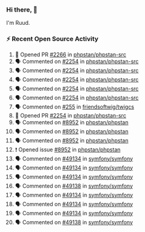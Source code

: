### Hi there, 👋

I'm Ruud.
 
### :zap: Recent Open Source Activity

<!--START_SECTION:activity-->
1. 💪 Opened PR [#2266](https://github.com/phpstan/phpstan-src/pull/2266) in [phpstan/phpstan-src](https://github.com/phpstan/phpstan-src)
2. 🗣 Commented on [#2254](https://github.com/phpstan/phpstan-src/issues/2254) in [phpstan/phpstan-src](https://github.com/phpstan/phpstan-src)
3. 🗣 Commented on [#2254](https://github.com/phpstan/phpstan-src/issues/2254) in [phpstan/phpstan-src](https://github.com/phpstan/phpstan-src)
4. 🗣 Commented on [#2254](https://github.com/phpstan/phpstan-src/issues/2254) in [phpstan/phpstan-src](https://github.com/phpstan/phpstan-src)
5. 🗣 Commented on [#2254](https://github.com/phpstan/phpstan-src/issues/2254) in [phpstan/phpstan-src](https://github.com/phpstan/phpstan-src)
6. 🗣 Commented on [#2254](https://github.com/phpstan/phpstan-src/issues/2254) in [phpstan/phpstan-src](https://github.com/phpstan/phpstan-src)
7. 🗣 Commented on [#255](https://github.com/friendsoftwig/twigcs/issues/255) in [friendsoftwig/twigcs](https://github.com/friendsoftwig/twigcs)
8. 💪 Opened PR [#2254](https://github.com/phpstan/phpstan-src/pull/2254) in [phpstan/phpstan-src](https://github.com/phpstan/phpstan-src)
9. 🗣 Commented on [#8952](https://github.com/phpstan/phpstan/issues/8952) in [phpstan/phpstan](https://github.com/phpstan/phpstan)
10. 🗣 Commented on [#8952](https://github.com/phpstan/phpstan/issues/8952) in [phpstan/phpstan](https://github.com/phpstan/phpstan)
11. 🗣 Commented on [#8952](https://github.com/phpstan/phpstan/issues/8952) in [phpstan/phpstan](https://github.com/phpstan/phpstan)
12. ❗️ Opened issue [#8952](https://github.com/phpstan/phpstan/issues/8952) in [phpstan/phpstan](https://github.com/phpstan/phpstan)
13. 🗣 Commented on [#49134](https://github.com/symfony/symfony/issues/49134) in [symfony/symfony](https://github.com/symfony/symfony)
14. 🗣 Commented on [#49134](https://github.com/symfony/symfony/issues/49134) in [symfony/symfony](https://github.com/symfony/symfony)
15. 🗣 Commented on [#49134](https://github.com/symfony/symfony/issues/49134) in [symfony/symfony](https://github.com/symfony/symfony)
16. 🗣 Commented on [#49138](https://github.com/symfony/symfony/issues/49138) in [symfony/symfony](https://github.com/symfony/symfony)
17. 🗣 Commented on [#49134](https://github.com/symfony/symfony/issues/49134) in [symfony/symfony](https://github.com/symfony/symfony)
18. 🗣 Commented on [#49134](https://github.com/symfony/symfony/issues/49134) in [symfony/symfony](https://github.com/symfony/symfony)
19. 🗣 Commented on [#49134](https://github.com/symfony/symfony/issues/49134) in [symfony/symfony](https://github.com/symfony/symfony)
20. 🗣 Commented on [#49138](https://github.com/symfony/symfony/issues/49138) in [symfony/symfony](https://github.com/symfony/symfony)
<!--END_SECTION:activity-->
